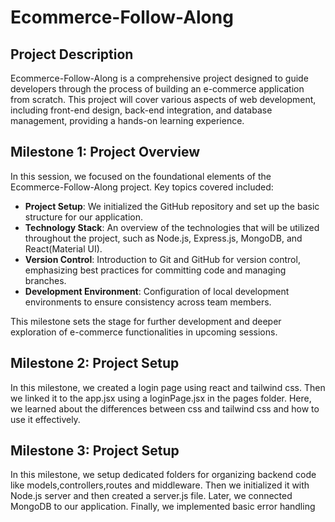# Ecommerce-Follow-Along

## Project Description

Ecommerce-Follow-Along is a comprehensive project designed to guide developers through the process of building an e-commerce application from scratch. This project will cover various aspects of web development, including front-end design, back-end integration, and database management, providing a hands-on learning experience.

## Milestone 1: Project Overview

In this session, we focused on the foundational elements of the Ecommerce-Follow-Along project. Key topics covered included:

- **Project Setup**: We initialized the GitHub repository and set up the basic structure for our application.
- **Technology Stack**: An overview of the technologies that will be utilized throughout the project, such as Node.js, Express.js, MongoDB, and React(Material UI).
- **Version Control**: Introduction to Git and GitHub for version control, emphasizing best practices for committing code and managing branches.
- **Development Environment**: Configuration of local development environments to ensure consistency across team members.

This milestone sets the stage for further development and deeper exploration of e-commerce functionalities in upcoming sessions.


## Milestone 2: Project Setup

In this milestone, we created a login page using react and tailwind css. Then we linked it to the app.jsx using a loginPage.jsx in the pages folder. Here, we learned about the differences between css and tailwind css and how to use it effectively.

## Milestone 3: Project Setup

In this milestone, we setup dedicated folders for organizing backend code like models,controllers,routes and middleware. Then we initialized it with Node.js server and then created a server.js file. Later, we connected MongoDB to our application. Finally, we implemented basic error handling